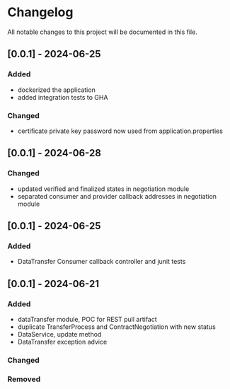 # Changelog
All notable changes to this project will be documented in this file.

## [0.0.1] - 2024-06-25

### Added

 - dockerized the application
 - added integration tests to GHA
 
### Changed

 - certificate private key password now used from application.properties

## [0.0.1] - 2024-06-28

### Changed

 - updated verified and finalized states in negotiation module
 - separated consumer and provider callback addresses in negotiation module

## [0.0.1] - 2024-06-25

### Added

 - DataTransfer Consumer callback controller and junit tests

## [0.0.1] - 2024-06-21

### Added

 - dataTransfer module, POC for REST pull artifact
 - duplicate TransferProcess and ContractNegotiation with new status
 - DataService, update method
 - DataTransfer exception advice
 
### Changed

### Removed
